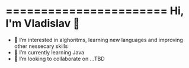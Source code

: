 =======================
 Hi, I'm Vladislav 👋
=======================
- 👀 I’m interested in alghoritms, learning new languages and improving other nessecary skills
- 🌱 I’m currently learning Java
- 💞️ I’m looking to collaborate on ...TBD

<!---
vladislav77777/vladislav77777 is a ✨ special ✨ repository because its `README.md` (this file) appears on your GitHub profile.
You can click the Preview link to take a look at your changes.
--->

